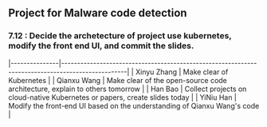 ## Project for Malware code detection

### 7.12 : Decide the archetecture of project use kubernetes, modify the front end UI, and commit the slides.

|---------------|--------------------------------------------------------------------------------------------------|
| Xinyu Zhang   | Make clear of Kubernetes                                                                         |
| Qianxu Wang   | Make clear of the open-source code architecture, explain to others tomorrow                     |
| Han Bao       | Collect projects on cloud-native Kubernetes or papers, create slides today                       |
| YiNiu Han     | Modify the front-end UI based on the understanding of Qianxu Wang's code                         |

